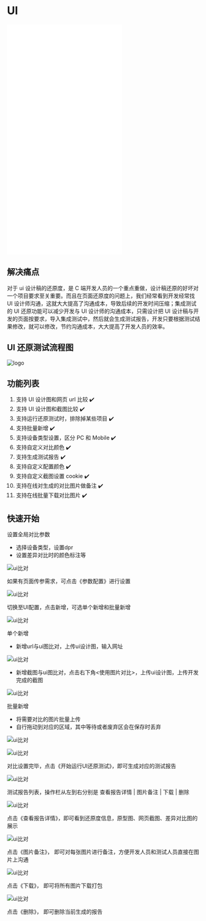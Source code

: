 # UI

<iframe src="//player.bilibili.com/player.html?aid=207491379&bvid=BV1dh411i77h&cid=392185194&page=1"  scrolling="no" border="0" frameborder="no" framespacing="0"  height="600"  style=”width: 100%;height: 500px; max-width: 100%;align:center;padding:20px 0;”> </iframe>

## 解决痛点

对于 ui 设计稿的还原度，是 C 端开发人员的一个重点重做，设计稿还原的好坏对一个项目要求至关重要。而且在页面还原度的问题上，我们经常看到开发经常找 UI 设计师沟通，这就大大提高了沟通成本，导致后续的开发时间压缩；集成测试的 UI 还原功能可以减少开发与 UI 设计师的沟通成本，只需设计把 UI 设计稿与开发的页面按要求，导入集成测试中，然后就会生成测试报告，开发只要根据测试结果修改，就可以修改，节约沟通成本，大大提高了开发人员的效率。

## UI 还原测试流程图

![logo](../img/ui.png)

## 功能列表

1.  支持 UI 设计图和网页 url 比较 :heavy_check_mark:
2.  支持 UI 设计图和截图比较 :heavy_check_mark:
3.  支持运行还原测试时，排除掉某些项目 :heavy_check_mark:
4.  支持批量新增 :heavy_check_mark:
5.  支持设备类型设置，区分 PC 和 Mobile :heavy_check_mark:
6.  支持自定义对比颜色 :heavy_check_mark:
7.  支持生成测试报告 :heavy_check_mark:
8.  支持自定义配置颜色 :heavy_check_mark:
9.  支持自定义截图设置 cookie :heavy_check_mark:
10. 支持在线对生成的对比图片做备注 :heavy_check_mark:
10. 支持在线批量下载对比图片 :heavy_check_mark:

## 快速开始

设置全局对比参数
+ 选择设备类型，设置dpr
+ 设置差异对比时的颜色标注等

![ui比对](../img/ui/01.png '::etest-col-8')

如果有页面传参需求，可点击《参数配置》进行设置

![ui比对](../img/ui/02.png '::etest-col-8')

切换至UI配置，点击新增，可选单个新增和批量新增

![ui比对](../img/ui/03.png '::etest-col-8')

单个新增
+ 新增url与ui图比对，上传ui设计图，输入网址

![ui比对](../img/ui/04.png '::etest-col-8')

+ 新增截图与ui图比对，点击右下角<使用图片对比>，上传ui设计图，上传开发完成的截图

![ui比对](../img/ui/05.png '::etest-col-8')

批量新增
+ 将需要对比的图片批量上传
+ 自行拖动到对应的区域，其中等待或者废弃区会在保存时丢弃

![ui比对](../img/ui/06.png '::etest-col-8')

![ui比对](../img/ui/07.png '::etest-col-8')

对比设置完毕，点击《开始运行UI还原测试》，即可生成对应的测试报告

![ui比对](../img/ui/08.png '::etest-col-8')

测试报告列表，操作栏从左到右分别是 查看报告详情 | 图片备注 | 下载 | 删除

![ui比对](../img/ui/09.png '::etest-col-8')

点击《查看报告详情》，即可看到还原度信息，原型图、网页截图、差异对比图的展示

![ui比对](../img/ui/10.png '::etest-col-8')

点击《图片备注》， 即可对每张图片进行备注，方便开发人员和测试人员直接在图片上沟通

![ui比对](../img/ui/11.png '::etest-col-8')

点击《下载》， 即可将所有图片下载打包

![ui比对](../img/ui/12.png '::etest-col-8')

点击《删除》， 即可删除当前生成的报告